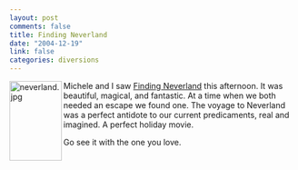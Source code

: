 ```yaml
--- 
layout: post
comments: false
title: Finding Neverland
date: "2004-12-19"
link: false
categories: diversions
---
```

<img src="http://www.zanshin.net/images/neverland.jpg" alt="neverland.jpg" padding="10" align="left" border="0" height="140" width="92" />Michele and I saw <a href="http://imdb.com/title/tt0308644/" title="Finding Neverland">Finding Neverland</a> this afternoon. It was beautiful, magical, and fantastic. At a time when we both needed an escape we found one. The voyage to Neverland was a perfect antidote to our current predicaments, real and imagined. A perfect holiday movie.

Go see it with the one you love.
